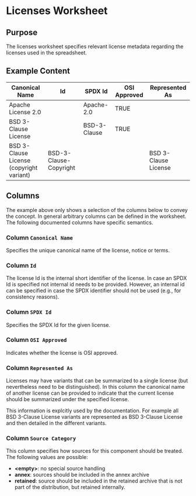 # Licenses Worksheet

## Purpose
The licenses worksheet specifies relevant license metadata regarding the licenses
used in the spreadsheet.

## Example Content

| Canonical Name | Id | SPDX Id | OSI Approved | Represented As |
| --- | --- | --- | --- | --- |
| Apache License 2.0 | | Apache-2.0 | TRUE | |
| BSD 3-Clause License | | BSD-3-Clause | TRUE | |
| BSD 3-Clause License (copyright variant) | BSD-3-Clause-Copyright | | | BSD 3-Clause License |

## Columns
The example above only shows a selection of the columns below to convey the concept.
In general arbitrary columns can be defined in the worksheet. The following
documented columns have specific semantics.

### Column `Canonical Name`
Specifies the unique canonical name of the license, notice or terms. 

### Column `Id`
The license Id is the internal short identifier of the license. In case an SPDX Id is specified
not internal id needs to be provided. However, an internal id can be specified in case the SPDX identifier
should not be used (e.g., for consistency reasons).

### Column `SPDX Id`
Specifies the SPDX Id for the given license.

### Column `OSI Approved`
Indicates whether the license is OSI approved. 

### Column `Represented As`
Licenses may have variants that can be summarized to a single license (but nevertheless need to be
distinguished). In this column the canonical name of another license can be provided to indicate that
the current license should be summarized under the specified license. 

This information is explcitly used by the documentation. For example all BSD 3-Clause License variants 
are represented as BSD 3-Clause License and then detailed in the different variants.

### Column `Source Category`
This column specifies how sources for this component should be treated. The following values are possible:
* **&lt;empty&gt;**: no special source handling
* **annex**: sources should be included in the annex archive
* **retained**: source should be included in the retained archive that is not part of the distribution, but 
  retained internally.